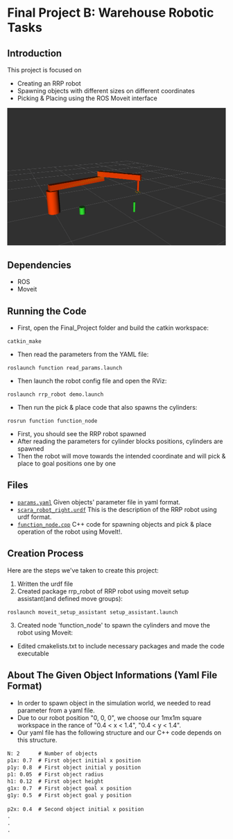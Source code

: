 # Final Project B: Warehouse Robotic Tasks

## Introduction

This project is focused on
- Creating an RRP robot
- Spawning objects with different sizes on different coordinates
- Picking & Placing using the ROS Moveit interface

<img src="https://github.com/YasinSonmez/EE451--Introduction-to-Robotics/blob/master/Images/RRP_cylinders.png" width="800">


## Dependencies
- ROS
- Moveit

## Running the Code
- First, open the Final_Project folder and build the catkin workspace:
```
catkin_make
```
- Then read the parameters from the YAML file:
```
roslaunch function read_params.launch
```
- Then launch the robot config file and open the RViz:
```
roslaunch rrp_robot demo.launch
```
- Then run the pick & place code that also spawns the cylinders:
```
rosrun function function_node
```
- First, you should see the RRP robot spawned
- After reading the parameters for cylinder blocks positions, cylinders are spawned
- Then the robot will move towards the intended coordinate and will pick & place to goal positions one by one

## Files
- [`params.yaml`](https://github.com/YasinSonmez/EE451--Introduction-to-Robotics/blob/master/Final_Project/src/function/config/params.yaml) Given objects' parameter file in yaml format.
- [`scara_robot_right.urdf`](https://github.com/YasinSonmez/EE451--Introduction-to-Robotics/blob/master/Final_Project/URDF_Files/scara_robot_right.urdf) This is the description of the RRP robot using urdf format.
- [`function_node.cpp`](https://github.com/YasinSonmez/EE451--Introduction-to-Robotics/blob/master/Final_Project/src/function/src/function_node.cpp) C++ code for spawning objects and pick & place operation of the robot using MoveIt!.

## Creation Process
Here are the steps we've taken to create this project:
1. Written the urdf file
2. Created package rrp_robot of RRP robot using moveit setup assistant(and defined move groups):
```
roslaunch moveit_setup_assistant setup_assistant.launch
```
3. Created node 'function_node' to spawn the cylinders and move the robot using Moveit:
- Edited cmakelists.txt to include necessary packages and made the code executable 

 ## About The Given Object Informations (Yaml File Format)
 - In order to spawn object in the simulation world, we needed to read parameter from a yaml file.
 - Due to our robot position "0, 0, 0", we choose our 1mx1m square workspace in the rance of "0.4 < x < 1.4", "0.4 < y < 1.4".
 - Our yaml file has the following structure and our C++ code depends on this structure.
 
```
N: 2      # Number of objects
p1x: 0.7  # First object initial x position
p1y: 0.8  # First object initial y position
p1: 0.05  # First object radius
h1: 0.12  # First object height
g1x: 0.7  # First object goal x position
g1y: 0.5  # First object goal y position

p2x: 0.4  # Second object initial x position
.
.
.
```

